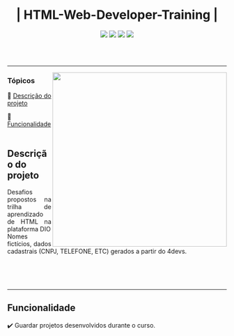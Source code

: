 <h1 align="center">| HTML-Web-Developer-Training  |</h1>
<p align="center">
  <img src="https://img.shields.io/static/v1?label=HTML&message=language&color=orange&style=for-the-badge&logo=HTML5"/>
  <img src="https://img.shields.io/static/v1?label=CSS&message=style sheets&color=blue&style=for-the-badge&logo=CSS3"/>
  <img src="http://img.shields.io/static/v1?label=License&message=MIT&color=green&style=for-the-badge"/>
  <img src="http://img.shields.io/static/v1?label=STATUS&message=CONCLUIDO&color=GREEN&style=for-the-badge"/>
</p>
<br><br>
<hr>
<img src="img/HTML.webp" align="right" width="400">

### Tópicos 

:small_blue_diamond: [Descrição do projeto](#descrição-do-projeto)

:small_blue_diamond: [Funcionalidade](#funcionalidade)
<br><br>

## Descrição do projeto 
<p align="justify"> 
  Desafios propostos na trilha de aprendizado de HTML na plataforma DIO<br>
  Nomes fictícios, dados cadastrais (CNPJ, TELEFONE, ETC) gerados a partir do 4devs.
  <br><br>
</p>

<br><br>

<hr>

## Funcionalidade

:heavy_check_mark: Guardar projetos desenvolvidos durante o curso.  
